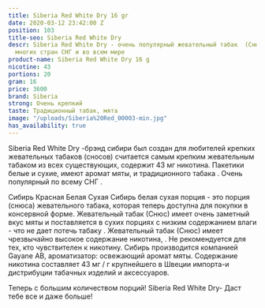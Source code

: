 ```yaml
---
title: Siberia Red White Dry 16 gr
date: 2020-03-12 23:42:00 Z
position: 103
title-seo: Siberia Red White Dry
descr: Siberia Red White Dry - очень популярный жевательный табак  (Снюс) на территории
  многих стран СНГ и во всем мире
product-name: Siberia Red White Dry 16 g
nicotine: 43
portions: 20
gram: 16
price: 3600
brand: Siberia
strong: Очень крепкий
taste: Традиционный табак, мята
image: "/uploads/Siberia%20Red_00003-min.jpg"
has_availability: true
---
```


Siberia Red White Dry -брэнд сибири был создан для любителей крепких жевательных табаков (сносов)
считается самым крепким жевательным табаком из всех существующих, содержит 43 мг никотина. 
Пакетики белые и сухие, имеют аромат мяты, и традиционного табака . Очень популярный по всему СНГ . 

Сибирь Красная Белая Сухая
Сибирь белая сухая порция - это порция (снюса) жевательного табака, которая теперь доступна для покупки в консервной форме. Жевательный табак (Снюс) имеет очень заметный вкус мяты и поставляется в сухих порциях с  низким содержанием влаги - что не дает потечь табаку . Жевательный табак (Снюс) имеет чрезвычайно высокое содержание никотина, .  Не рекомендуется для тех, кто чувствителен к никотину. 
Сибирь производится компанией Gayane AB, ароматизатор: освежающий аромат мяты.
Содержание никотина составляет 43 мг / г крупнейшего в Швеции импорта-и дистрибуции табачных изделий и аксессуаров. 

Теперь с большим количеством порций! 
Siberia Red White Dry- Даст тебе все и даже больше!